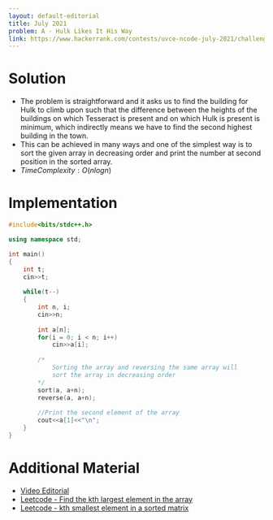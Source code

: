 ```yaml
---
layout: default-editorial
title: July 2021
problem: A - Hulk Likes It His Way
link: https://www.hackerrank.com/contests/uvce-ncode-july-2021/challenges/a-hulk-likes-it-his-way
---
```

# Solution

- The problem is straightforward and it asks us to find the building for Hulk to climb upon such that the difference between the heights of the buildings on which Tesseract is present and on which Hulk is present is minimum, which indirectly means we have to find the second highest building in the town.
- This can be achieved in many ways and one of the simplest way is to sort the given array in decreasing order and print the number at second position in the sorted array.
- $Time Complexity: O(nlogn)$

$$$$

# Implementation

```cpp
#include<bits/stdc++.h>

using namespace std;

int main()
{
    int t;
    cin>>t;
    
    while(t--)
    {
        int n, i;
        cin>>n;
        
        int a[n];
        for(i = 0; i < n; i++)
            cin>>a[i];
            
        /*
            Sorting the array and reversing the same array will
            sort the array in decreasing order
        */
        sort(a, a+n);
        reverse(a, a+n);
        
        //Print the second element of the array
        cout<<a[1]<<"\n";
    }
}
```

$$$$

# Additional Material

- [Video Editorial](https://drive.google.com/file/d/1IOhvrIrvHPHbVDNy2MDkDM47i8T3-JHo/view?usp=sharing)
- [Leetcode - Find the kth largest element in the array](https://leetcode.com/problems/kth-largest-element-in-an-array/)
- [Leetcode - kth smallest element in a sorted matrix](https://leetcode.com/problems/kth-smallest-element-in-a-sorted-matrix/)
